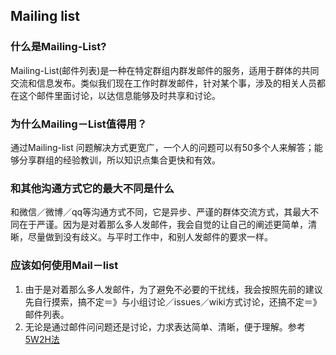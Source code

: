 ## Mailing list  

### 什么是Mailing-List?


  
Mailing-List(邮件列表)是一种在特定群组内群发邮件的服务，适用于群体的共同交流和信息发布。类似我们现在工作时群发邮件，针对某个事，涉及的相关人员都在这个邮件里面讨论，以达信息能够及时共享和讨论。 
### 为什么Mailing－List值得用？ 

通过Mailing-list 问题解决方式更宽广，一个人的问题可以有50多个人来解答；能够分享群组的经验教训，所以知识点集合更快和有效。    

###   和其他沟通方式它的最大不同是什么
和微信／微博／qq等沟通方式不同，它是异步、严谨的群体交流方式，其最大不同在于严谨。因为是对着那么多人发邮件，我会自觉的让自己的阐述更简单，清晰，尽量做到没有歧义。与平时工作中，和别人发邮件的要求一样。  

### 应该如何使用Mail－list
1. 由于是对着那么多人发邮件，为了避免不必要的干扰线，我会按照先前的建议先自行摸索，搞不定＝》与小组讨论／issues／wiki方式讨论，还搞不定＝》邮件列表。
2. 无论是通过邮件问问题还是讨论，力求表达简单、清晰，便于理解。参考 [5W2H法](http://wiki.mbalib.com/wiki/5W2H%E5%88%86%E6%9E%90%E6%B3%95#)





